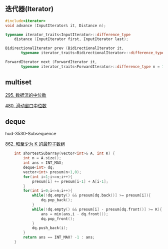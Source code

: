 

## 迭代器(Iterator)

```c++
#include<iterator>
void advance (InputIterator& it, Distance n);

typename iterator_traits<InputIterator>::difference_type
    distance (InputIterator first, InputIterator last);

BidirectionalIterator prev (BidirectionalIterator it,
       typename iterator_traits<BidirectionalIterator>::difference_type n = 1);

ForwardIterator next (ForwardIterator it,
       typename iterator_traits<ForwardIterator>::difference_type n = 1);
```





## multiset



[295. 数据流的中位数](https://leetcode-cn.com/problems/find-median-from-data-stream/)

[480. 滑动窗口中位数](https://leetcode-cn.com/problems/sliding-window-median/)



## deque

hud-3530-Subsequence

[862. 和至少为 K 的最短子数组](https://leetcode-cn.com/problems/shortest-subarray-with-sum-at-least-k/)

```c++
    int shortestSubarray(vector<int>& A, int K) {
        int n = A.size();
        int ans = INT_MAX;
        deque<int> dq;
        vector<int> presum(n+1,0);
        for(int i=1;i<=n;i++){
            presum[i] += presum[i-1] + A[i-1];
        }
        for(int i=0;i<=n;i++){
            while(!dq.empty() && presum[dq.back()] >= presum[i]){
                dq.pop_back();
            }
            while(!dq.empty() && presum[i] - presum[dq.front()] >= K){
                ans = min(ans,i - dq.front());
                dq.pop_front();
            }
            dq.push_back(i);
        }
        return ans == INT_MAX? -1 : ans;
    }
```

